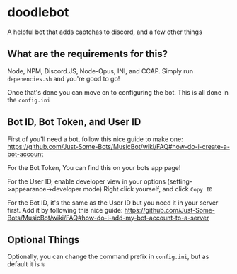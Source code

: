 # doodlebot
A helpful bot that adds captchas to discord, and a few other things

## What are the requirements for this?
Node, NPM, Discord.JS, Node-Opus, INI, and CCAP.
Simply run `depenencies.sh` and you're good to go!

Once that's done you can move on to configuring the bot. This is all done in the `config.ini`

## Bot ID, Bot Token, and User ID

First of you'll need a bot, follow this nice guide to make one: 
https://github.com/Just-Some-Bots/MusicBot/wiki/FAQ#how-do-i-create-a-bot-account

For the Bot Token, You can find this on your bots app page!

For the User ID, enable developer view in your options (setting->appearance->developer mode)
Right click yourself, and click `Copy ID`

For the Bot ID, it's the same as the User ID but you need it in your server first. Add it by following
this nice guide: https://github.com/Just-Some-Bots/MusicBot/wiki/FAQ#how-do-i-add-my-bot-account-to-a-server

## Optional Things

Optionally, you can change the command prefix in `config.ini`, but as default it is `%`
